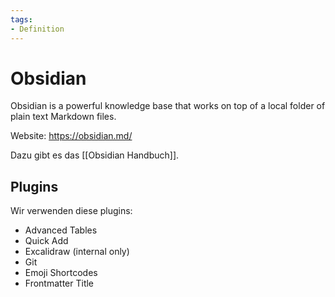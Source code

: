 ```yaml
---
tags:
- Definition
---
```

# Obsidian

Obsidian is a powerful knowledge base that works on top of
a local folder of plain text Markdown files. 

Website: <https://obsidian.md/>

Dazu gibt es das [[Obsidian Handbuch]].

## Plugins

Wir verwenden diese plugins:

- Advanced Tables
- Quick Add
- Excalidraw (internal only)
- Git
- Emoji Shortcodes
- Frontmatter Title